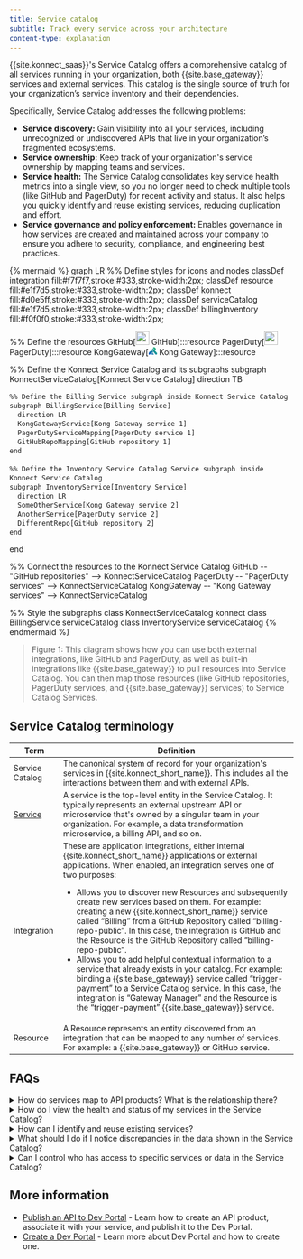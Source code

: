 ```yaml
---
title: Service catalog
subtitle: Track every service across your architecture
content-type: explanation
---
```


{{site.konnect_saas}}'s Service Catalog offers a comprehensive catalog of all services running in your organization, both {{site.base_gateway}} services and external services. This catalog is the single source of truth for your organization’s service inventory and their dependencies.

Specifically, Service Catalog addresses the following problems:

* **Service discovery:** Gain visibility into all your services, including unrecognized or undiscovered APIs that live in your organization’s fragmented ecosystems. 
* **Service ownership:** Keep track of your organization's service ownership by mapping teams and services. 
* **Service health:** The Service Catalog consolidates key service health metrics into a single view, so you no longer need to check multiple tools (like GitHub and PagerDuty) for recent activity and status. It also helps you quickly identify and reuse existing services, reducing duplication and effort.
* **Service governance and policy enforcement:** Enables governance in how services are created and maintained across your company to ensure you adhere to security, compliance, and engineering best practices.

{% mermaid %}
graph LR
  %% Define styles for icons and nodes
  classDef integration fill:#f7f7f7,stroke:#333,stroke-width:2px;
  classDef resource fill:#e1f7d5,stroke:#333,stroke-width:2px;
  classDef konnect fill:#d0e5ff,stroke:#333,stroke-width:2px;
  classDef serviceCatalog fill:#e1f7d5,stroke:#333,stroke-width:2px;
  classDef billingInventory fill:#f0f0f0,stroke:#333,stroke-width:2px;

  %% Define the resources
  GitHub[<img src="https://img.icons8.com/ios/50/000000/github.png" width="24" height="24"/> GitHub]:::resource
  PagerDuty[<img src="https://play-lh.googleusercontent.com/E-zhAf4KJ6JDDXmQfQxBprn2sATGYUMkOEqLQX5HAQQtiwDZJg4c8sQd7deb6nCZCwU=w480-h960-rw" width="24" height="24"/> PagerDuty]:::resource
  KongGateway[<img src="https://raw.githubusercontent.com/Kong/docs.konghq.com/main/app/assets/images/icons/kong-gradient.svg" width="15" height="15"/> Kong Gateway]:::resource

  %% Define the Konnect Service Catalog and its subgraphs
  subgraph KonnectServiceCatalog[Konnect Service Catalog]
    direction TB

    %% Define the Billing Service subgraph inside Konnect Service Catalog
    subgraph BillingService[Billing Service]
      direction LR
      KongGatewayService[Kong Gateway service 1]
      PagerDutyServiceMapping[PagerDuty service 1]
      GitHubRepoMapping[GitHub repository 1]
    end

    %% Define the Inventory Service Catalog Service subgraph inside Konnect Service Catalog
    subgraph InventoryService[Inventory Service]
      direction LR
      SomeOtherService[Kong Gateway service 2]
      AnotherService[PagerDuty service 2]
      DifferentRepo[GitHub repository 2]
    end

  end

  %% Connect the resources to the Konnect Service Catalog
  GitHub -- "GitHub repositories" --> KonnectServiceCatalog
  PagerDuty -- "PagerDuty services" --> KonnectServiceCatalog
  KongGateway -- "Kong Gateway services" --> KonnectServiceCatalog

  %% Style the subgraphs
  class KonnectServiceCatalog konnect
  class BillingService serviceCatalog
  class InventoryService serviceCatalog
{% endmermaid %}

> Figure 1: This diagram shows how you can use both external integrations, like GitHub and PagerDuty, as well as built-in integrations like {{site.base_gateway}} to pull resources into Service Catalog. You can then map those resources (like GitHub repositories, PagerDuty services, and {{site.base_gateway}} services) to Service Catalog Services.

## Service Catalog terminology

| Term | Definition |
| ---- | ---------- |
| Service Catalog | The canonical system of record for your organization's services in {{site.konnect_short_name}}. This includes all the interactions between them and with external APIs. |
| [Service](/gateway/latest/key-concepts/services/) | A service is the top-level entity in the Service Catalog. It typically represents an external upstream API or microservice that's owned by a singular team in your organization. For example, a data transformation microservice, a billing API, and so on. |
| Integration | These are application integrations, either internal {{site.konnect_short_name}} applications or external applications. When enabled, an integration serves one of two purposes:<ul><li>Allows you to discover new Resources and subsequently create new services based on them. For example: creating a new {{site.konnect_short_name}} service called “Billing” from a GitHub Repository called “billing-repo-public”. In this case, the integration is GitHub and the Resource is the GitHub Repository called “billing-repo-public”.</li><li>Allows you to add helpful contextual information to a service that already exists in your catalog. For example: binding a {{site.base_gateway}} service called “trigger-payment” to a Service Catalog service. In this case, the integration is “Gateway Manager” and the Resource is the “trigger-payment” {{site.base_gateway}} service.</li> |
| Resource | A Resource represents an entity discovered from an integration that can be mapped to any number of services. For example: a {{site.base_gateway}} or GitHub service. |

## FAQs

<details><summary>How do services map to API products? What is the relationship there?</summary>
{% capture service_mapping %}
info here 
{% endcapture %}

{{ konnect_concepts | markdownify }}

</details>

<details><summary>How do I view the health and status of my services in the Service Catalog?</summary>
{% capture service_mapping %}
Navigate to **Resources** in the Service Catalog and click on the service you want to view the health and status of.
{% endcapture %}

{{ konnect_concepts | markdownify }}

</details>

<details><summary>How can I identify and reuse existing services?</summary>
{% capture service_mapping %}
Service Catalog will pull in any services that match your specified criteria when you enable integrations. 
{% endcapture %}

{{ konnect_concepts | markdownify }}

</details>

<details><summary>What should I do if I notice discrepancies in the data shown in the Service Catalog?</summary>
{% capture service_mapping %}
Check the Service Catalog integration settings and data sources for any issues. Ensure that all connected tools are properly configured and that data synchronization is functioning correctly.
{% endcapture %}

{{ konnect_concepts | markdownify }}

</details>

<details><summary>Can I control who has access to specific services or data in the Service Catalog?</summary>
{% capture service_mapping %}
Yes, you can configure access controls and manage permissions to Service Catalog by configuring [teams](/konnect/org-management/teams-and-roles/manage/) and [roles](/konnect/org-management/teams-and-roles/roles-reference/).
{% endcapture %}

{{ konnect_concepts | markdownify }}

</details>

## More information
* [Publish an API to Dev Portal](/konnect/api-products/productize-service/) - Learn how to create an API product, associate it with your service, and publish it to the Dev Portal.
* [Create a Dev Portal](/konnect/dev-portal/create-dev-portal/) - Learn more about Dev Portal and how to create one.